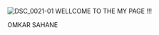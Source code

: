 ![DSC_0021-01](https://user-images.githubusercontent.com/80800223/114652972-a34b8e80-9d04-11eb-8d73-de8d6284616c.jpeg)
WELLCOME TO THE MY PAGE !!!

   OMKAR SAHANE
